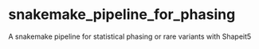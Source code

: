 # snakemake_pipeline_for_phasing
A snakemake pipeline for statistical phasing or rare variants with Shapeit5
